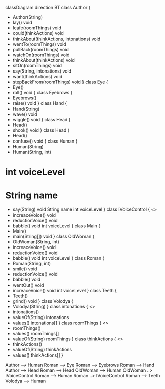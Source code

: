 classDiagram
direction BT
class Author {
  + Author(String) 
  + lay() void
  + leafe(roomThings) void
  + could(thinkActions) void
  + thinkAbout(thinkActions, intonations) void
  + wentTo(roomThings) void
  + pullBack(roomThings) void
  + watchOn(roomThings) void
  + thinkAbout(thinkActions) void
  + sitOn(roomThings) void
  + say(String, intonations) void
  + want(thinkActions) void
  + stepBackFrom(roomThings) void
}
class Eye {
  + Eye() 
  + roll() void
}
class Eyebrows {
  + Eyebrows() 
  + raise() void
}
class Hand {
  + Hand(String) 
  + wave() void
  + wiggle() void
}
class Head {
  + Head() 
  + shook() void
}
class Head {
  + Head() 
  + confuse() void
}
class Human {
  + Human(String) 
  + Human(String, int) 
  # int voiceLevel
  # String name
  + say(String) void
   String name
   int voiceLevel
}
class IVoiceControl {
<<Interface>>
  + increaceVoice() void
  + reductionVoice() void
  + babble() void
   int voiceLevel
}
class Main {
  + Main() 
  + main(String[]) void
}
class OldWoman {
  + OldWoman(String, int) 
  + increaceVoice() void
  + reductionVoice() void
  + babble() void
   int voiceLevel
}
class Roman {
  + Roman(String, int) 
  + smile() void
  + reductionVoice() void
  + babble() void
  + wentOut() void
  + increaceVoice() void
   int voiceLevel
}
class Teeth {
  + Teeth() 
  + grind() void
}
class Volodya {
  + Volodya(String) 
}
class intonations {
<<enumeration>>
  + intonations() 
  + valueOf(String) intonations
  + values() intonations[]
}
class roomThings {
<<enumeration>>
  + roomThings() 
  + values() roomThings[]
  + valueOf(String) roomThings
}
class thinkActions {
<<enumeration>>
  + thinkActions() 
  + valueOf(String) thinkActions
  + values() thinkActions[]
}

Author  -->  Human 
Roman  -->  Eye 
Roman  -->  Eyebrows 
Roman  -->  Hand 
Author  -->  Head 
Roman  -->  Head 
OldWoman  -->  Human 
OldWoman  ..>  IVoiceControl 
Roman  -->  Human 
Roman  ..>  IVoiceControl 
Roman  -->  Teeth 
Volodya  -->  Human 
